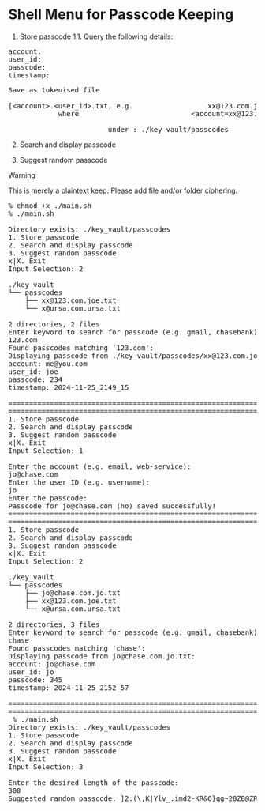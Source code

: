 
# Shell Menu for Passcode Keeping

1. Store passcode
1.1. Query the following details:

<pre>
account: 
user_id: 
passcode: 
timestamp: <YYYY-MM-DD_HHmm_ss>
</pre>

<pre>
Save as tokenised file 

[&lt;account&gt;.&lt;user_id&gt;.txt, e.g.                  xx@123.com.joe.txt 
            where                           &lt;account=xx@123.com&gt;.&lt;user_id=joe&gt;] 

                        under : ./key_vault/passcodes
</pre>

2. Search and display passcode

3. Suggest random passcode

> [!WARNING]
> This is merely a plaintext keep. Please add file and/or folder ciphering. 


<pre>
% chmod +x ./main.sh
% ./main.sh

Directory exists: ./key_vault/passcodes
1. Store passcode
2. Search and display passcode
3. Suggest random passcode
x|X. Exit
Input Selection: 2

./key_vault
└── passcodes
    ├── xx@123.com.joe.txt
    └── x@ursa.com.ursa.txt

2 directories, 2 files
Enter keyword to search for passcode (e.g. gmail, chasebank): 
123.com
Found passcodes matching '123.com':
Displaying passcode from ./key_vault/passcodes/xx@123.com.joe.txt:
account: me@you.com
user_id: joe
passcode: 234
timestamp: 2024-11-25_2149_15

=======================================================================
=======================================================================
1. Store passcode
2. Search and display passcode
3. Suggest random passcode
x|X. Exit
Input Selection: 1

Enter the account (e.g. email, web-service): 
jo@chase.com
Enter the user ID (e.g. username): 
jo
Enter the passcode: 
Passcode for jo@chase.com (ho) saved successfully!
=======================================================================
=======================================================================
1. Store passcode
2. Search and display passcode
3. Suggest random passcode
x|X. Exit
Input Selection: 2

./key_vault
└── passcodes
    ├── jo@chase.com.jo.txt
    ├── xx@123.com.joe.txt
    └── x@ursa.com.ursa.txt

2 directories, 3 files
Enter keyword to search for passcode (e.g. gmail, chasebank): 
chase
Found passcodes matching 'chase':
Displaying passcode from jo@chase.com.jo.txt:
account: jo@chase.com
user_id: jo
passcode: 345
timestamp: 2024-11-25_2152_57

=======================================================================
=======================================================================
 % ./main.sh
Directory exists: ./key_vault/passcodes
1. Store passcode
2. Search and display passcode
3. Suggest random passcode
x|X. Exit
Input Selection: 3

Enter the desired length of the passcode: 
300
Suggested random passcode: ]2:(\,K|Ylv_.imd2-KR&6}qg~28ZB@ZR:F<gH!cFh=Qsj7X#}WxQtVQ$[b6wtbaY1)mh6$02KT(x*p+%uKgeFitv>[foVnv$D%m$^LA@joV5iMW_?y+f0>C}rq-a9DeAx}aa\|W&eX/3YxmxRwm}6jyo1VIR8$XE#o0&LRdLq=iqoK=\#7lLVvr+@W]m8p>-Z!W2GiVX$*YL!!ic{*LW=PnrYw!2$O$409sD\!>2{-^_Thl1SF9KyL+!O7M6FA+3H<k<$gyR]Z3_V6|^rOQ]3gT?)zK125b_CHh-be4.KQ=
=======================================================================
=======================================================================
1. Store passcode
2. Search and display passcode
3. Suggest random passcode
x|X. Exit
Input Selection: x

</pre>
